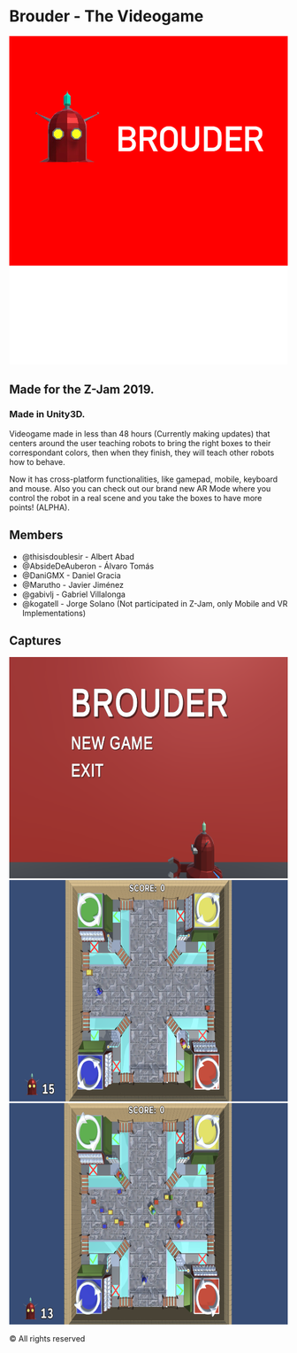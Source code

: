 # Brouder - The Videogame

<img src="./brouder.png" alt="Logo">

## Made for the Z-Jam 2019.
### Made in Unity3D.

Videogame made in less than 48 hours (Currently making updates) that centers around the user teaching robots to bring the right boxes to their correspondant colors, then when they finish, they will teach other robots how to behave.

Now it has cross-platform functionalities, like gamepad, mobile, keyboard and mouse. Also you can check out our brand new AR Mode where you control the robot in a real scene and you take the boxes to have more points! (ALPHA).

## Members
* @thisisdoublesir - Albert Abad 
* @AbsideDeAuberon - Álvaro Tomás
* @DaniGMX - Daniel Gracia
* @Marutho - Javier Jiménez
* @gabivlj - Gabriel Villalonga
* @kogatell - Jorge Solano (Not participated in Z-Jam, only Mobile and VR Implementations)

## Captures
<img src="./Captura de pantalla 2019-05-21 a las 12.20.59.png" alt="capture1" width="600" height="400"/>
<img src="./Captura de pantalla 2019-05-21 a las 12.21.07.png" alt="capture2" width="600" height="400"/>
<img src="./Captura de pantalla 2019-05-21 a las 12.21.28.png" alt="capture1" width="600" height="400"/>

© All rights reserved

